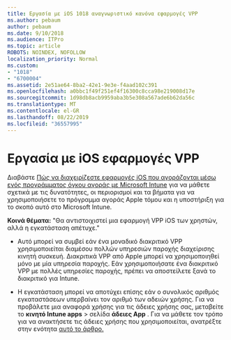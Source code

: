 ```yaml
---
title: Εργασία με iOS 1018 αναγνωριστικό κανόνα εφαρμογές VPP
ms.author: pebaum
author: pebaum
ms.date: 9/10/2018
ms.audience: ITPro
ms.topic: article
ROBOTS: NOINDEX, NOFOLLOW
localization_priority: Normal
ms.custom:
- "1018"
- "6700004"
ms.assetid: 2e51ae64-8ba2-42e1-9e3e-f4aad102c391
ms.openlocfilehash: a0bbc1f49f251ef4f16300c8cca98e219008d17e
ms.sourcegitcommit: 1d98db8acb9959aba3b5e308a567ade6b62da56c
ms.translationtype: MT
ms.contentlocale: el-GR
ms.lasthandoff: 08/22/2019
ms.locfileid: "36557995"
---
```

# <a name="working-with-ios-vpp-applications"></a>Εργασία με iOS εφαρμογές VPP

Διαβάστε [Πώς να διαχειρίζεστε εφαρμογές iOS που αγοράζονται μέσω ενός προγράμματος όγκου αγοράς με Microsoft Intune](https://docs.microsoft.com/intune/vpp-apps-ios) για να μάθετε σχετικά με τις δυνατότητες, οι περιορισμοί και τα βήματα για να χρησιμοποιήσετε το πρόγραμμα αγοράς Apple τόμου και η υποστήριξη για το σκοπό αυτό στο Microsoft Intune.
  
 **Κοινά θέματα:** "Θα αντιστοιχιστεί μια εφαρμογή VPP iOS των χρηστών, αλλά η εγκατάσταση απέτυχε."
  
- Αυτό μπορεί να συμβεί εάν ένα μοναδικό διακριτικό VPP χρησιμοποιείται διαμέσου πολλών υπηρεσιών παροχής διαχείρισης κινητή συσκευή. Διακριτικά VPP από Apple μπορεί να χρησιμοποιηθεί μόνο με μία υπηρεσία παροχής. Εάν χρησιμοποιήσατε ένα διακριτικό VPP με πολλές υπηρεσίες παροχής, πρέπει να αποστείλετε ξανά το διακριτικό για Intune.

- Η εγκατάσταση μπορεί να αποτύχει επίσης εάν ο συνολικός αριθμός εγκαταστάσεων υπερβαίνει τον αριθμό των αδειών χρήσης. Για να προβάλετε μια αναφορά χρήσης για τις άδειες χρήσης σας, μεταβείτε το **κινητό Intune apps** \> σελίδα **άδειες App** . Για να μάθετε τον τρόπο για να ανακτήσετε τις άδειες χρήσης που χρησιμοποιείται, ανατρέξτε στην ενότητα [αυτό το άρθρο.](https://docs.microsoft.com/intune/vpp-apps-ios#revoking-app-licenses-and-deleting-tokens)

